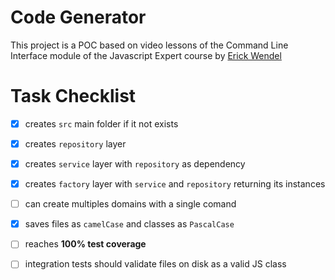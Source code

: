 # Code Generator

This project is a POC based on video lessons of the Command Line Interface module of the Javascript Expert  course by [Erick Wendel](https://cursos.erickwendel.com.br)


# Task Checklist

- [x] creates `src` main folder if it not exists

- [X] creates `repository` layer

- [X] creates `service` layer with `repository` as dependency

- [X] creates `factory` layer with `service` and `repository` returning its instances

- [ ] can create multiples domains with a single comand

- [X] saves files as `camelCase` and classes as `PascalCase`

- [ ] reaches **100% test coverage**

- [ ] integration tests should validate files on disk as a valid JS class​
